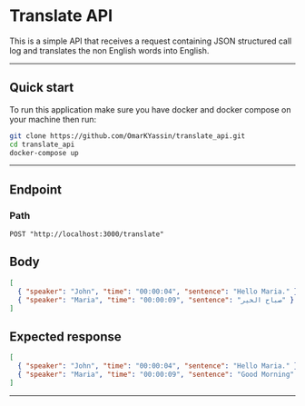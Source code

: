 # Translate API

This is a simple API that receives a request containing JSON structured call log and translates the non English words into English.

---

## Quick start

To run this application make sure you have docker and docker compose on your machine then run:

``` bash
git clone https://github.com/OmarKYassin/translate_api.git
cd translate_api
docker-compose up
```

---

## Endpoint

### Path

``` http
POST "http://localhost:3000/translate"
```

## Body

```json
[
  { "speaker": "John", "time": "00:00:04", "sentence": "Hello Maria." },
  { "speaker": "Maria", "time": "00:00:09", "sentence": "صباح الخير" }
]
```

## Expected response

```json
[
  { "speaker": "John", "time": "00:00:04", "sentence": "Hello Maria." },
  { "speaker": "Maria", "time": "00:00:09", "sentence": "Good Morning" }
]
```

---
